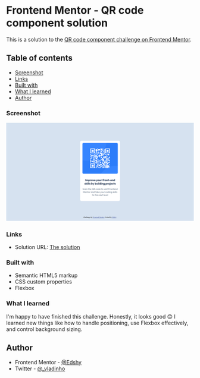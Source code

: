 # Frontend Mentor - QR code component solution

This is a solution to the [QR code component challenge on Frontend Mentor](https://www.frontendmentor.io/challenges/qr-code-component-iux_sIO_H).

## Table of contents

  - [Screenshot](#screenshot)
  - [Links](#links)
  - [Built with](#built-with)
  - [What I learned](#what-i-learned)
  - [Author](#author)


### Screenshot

![](./Screenshot.png)


### Links

- Solution URL: [The solution ](https://Edshy.github.io/qr-code-component/)


### Built with

- Semantic HTML5 markup
- CSS custom properties
- Flexbox


### What I learned

I'm happy to have finished this challenge. Honestly, it looks good 😊
I learned new things like how to handle positioning, use Flexbox effectively, and control background sizing.



## Author

- Frontend Mentor - [@Edshy](https://www.frontendmentor.io/profile/Edshy)
- Twitter - [@_vladinho](https://x.com/_vladinho)


